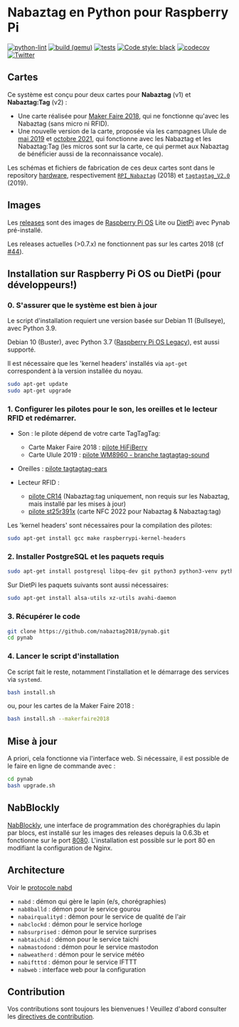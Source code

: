 # Nabaztag en Python pour Raspberry Pi

[![python-lint](https://github.com/f-laurens/pynab/actions/workflows/python-lint.yml/badge.svg?branch=fl)](https://github.com/f-laurens/pynab/actions/workflows/python-lint.yml)
[![build (qemu)](https://github.com/f-laurens/pynab/actions/workflows/arm-runner.yml/badge.svg?branch=fl)](https://github.com/f-laurens/pynab/actions/workflows/arm-runner.yml)
[![tests](https://github.com/f-laurens/pynab/actions/workflows/tests.yml/badge.svg?branch=fl)](https://github.com/f-laurens/pynab/actions/workflows/tests.yml)
[![Code style: black](https://img.shields.io/badge/code%20style-black-000000.svg)](https://github.com/psf/black)
[![codecov](https://codecov.io/gh/f-laurens/pynab/branch/master/graph/badge.svg)](https://codecov.io/gh/f-laurens/pynab)
[![Twitter](https://img.shields.io/twitter/follow/nabaztagtagtag?label=Follow&style=social)](https://twitter.com/nabaztagtagtag)

## Cartes

Ce système est conçu pour deux cartes pour **Nabaztag** (v1) et **Nabaztag:Tag** (v2) :
- Une carte réalisée pour [Maker Faire 2018](https://paris.makerfaire.com/maker/entry/1285/), qui ne fonctionne qu'avec les Nabaztag (sans micro ni RFID).
- Une nouvelle version de la carte, proposée via les campagnes Ulule de [mai 2019](https://fr.ulule.com/le-retour-du-nabaztag/) et [octobre 2021](https://fr.ulule.com/l-eternel-retour-du-nabaztag/), qui fonctionne avec les Nabaztag et les Nabaztag:Tag (les micros sont sur la carte, ce qui permet aux Nabaztag de bénéficier aussi de la reconnaissance vocale).

Les schémas et fichiers de fabrication de ces deux cartes sont dans le repository [hardware](https://github.com/nabaztag2018/hardware), respectivement [`RPI_Nabaztag`](https://github.com/nabaztag2018/hardware/blob/master/RPI_Nabaztag.PDF) (2018) et [`tagtagtag_V2.0`](https://github.com/nabaztag2018/hardware/tree/master/tagtagtag_V2.0) (2019).

## Images

Les [releases](https://github.com/nabaztag2018/pynab/releases) sont des images de [Raspberry Pi OS](https://www.raspberrypi.org/software/operating-systems/) Lite ou [DietPi](https://dietpi.com/) avec Pynab pré-installé.

Les releases actuelles (>0.7.x) ne fonctionnent pas sur les cartes 2018 (cf [#44](https://github.com/nabaztag2018/pynab/issues/44)).

## Installation sur Raspberry Pi OS ou DietPi (pour développeurs!)

### 0. S'assurer que le système est bien à jour

Le script d'installation requiert une version basée sur Debian 11 (Bullseye), avec Python 3.9.

Debian 10 (Buster), avec Python 3.7 ([Raspberry Pi OS Legacy](https://www.raspberrypi.com/software/operating-systems/#raspberry-pi-os-legacy)), est aussi supporté.

Il est nécessaire que les 'kernel headers' installés via `apt-get` correspondent à la version installée du noyau.

```sh
sudo apt-get update
sudo apt-get upgrade
```

### 1. Configurer les pilotes pour le son, les oreilles et le lecteur RFID et redémarrer.

- Son : le pilote dépend de votre carte TagTagTag:
   - Carte Maker Faire 2018 : [pilote HiFiBerry](https://web.archive.org/web/20170914003528/support.hifiberry.com/hc/en-us/articles/205377651-Configuring-Linux-4-x-or-higher)
   - Carte Ulule 2019 : [pilote WM8960 - branche tagtagtag-sound](https://github.com/pguyot/wm8960/tree/tagtagtag-sound)

 - Oreilles : [pilote tagtagtag-ears](https://github.com/pguyot/tagtagtag-ears)

 - Lecteur RFID :
   - [pilote CR14](https://github.com/pguyot/cr14) (Nabaztag:tag uniquement, non requis sur les Nabaztag, mais installé par les mises à jour)
   - [pilote st25r391x](https://github.com/pguyot/st25r391x) (carte NFC 2022 pour Nabaztag & Nabaztag:tag)

Les 'kernel headers' sont nécessaires pour la compilation des pilotes:
```sh
sudo apt-get install gcc make raspberrypi-kernel-headers
```

### 2. Installer PostgreSQL et les paquets requis

```sh
sudo apt-get install postgresql libpq-dev git python3 python3-venv python3-dev gettext nginx openssl libssl-dev libffi-dev libmpg123-dev libasound2-dev libatlas-base-dev libgfortran5 libopenblas-dev liblapack-dev zram-tools
```
Sur DietPi les paquets suivants sont aussi nécessaires:
```sh
sudo apt-get install alsa-utils xz-utils avahi-daemon
```

### 3. Récupérer le code

```sh
git clone https://github.com/nabaztag2018/pynab.git
cd pynab
```

### 4. Lancer le script d'installation
Ce script fait le reste, notamment l'installation et le démarrage des services via `systemd`.

```sh
bash install.sh
```

ou, pour les cartes de la Maker Faire 2018 :

```sh
bash install.sh --makerfaire2018
```

## Mise à jour

A priori, cela fonctionne via l'interface web.
Si nécessaire, il est possible de le faire en ligne de commande avec :
```sh
cd pynab
bash upgrade.sh
```

## NabBlockly

[NabBlockly](https://github.com/pguyot/nabblockly), une interface de programmation des chorégraphies du lapin par blocs, est installé sur les images des releases depuis la 0.6.3b et fonctionne sur le port [8080](http://nabaztag.local:8080/). L'installation est possible sur le port 80 en modifiant la configuration de Nginx.

## Architecture

Voir le [protocole nabd](PROTOCOL.md)

- `nabd` : démon qui gère le lapin (e/s, chorégraphies)
- `nab8balld` : démon pour le service gourou
- `nabairqualityd` : démon pour le service de qualité de l'air
- `nabclockd` : démon pour le service horloge
- `nabsurprised` : démon pour le service surprises
- `nabtaichid` : démon pour le service taichi
- `nabmastodond` : démon pour le service mastodon
- `nabweatherd` : démon pour le service météo
- `nabiftttd` : démon pour le service IFTTT
- `nabweb` : interface web pour la configuration

## Contribution

Vos contributions sont toujours les bienvenues ! Veuillez d'abord consulter les [directives de contribution](CONTRIBUTING.md).
